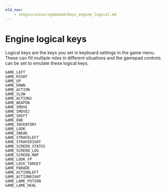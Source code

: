```yaml
---
old_nav:
    - zengin/union/zgamepad/keys_engine_logical.md
---
```

# Engine logical keys
Logical keys are the keys you set in keyboard settings in the game menu. These can fill multiple roles in different situations and the gamepad controls can be set to emulate these logical keys.
```
GAME_LEFT
GAME_RIGHT
GAME_UP
GAME_DOWN
GAME_ACTION
GAME_SLOW
GAME_ACTION2
GAME_WEAPON
GAME_SMOVE
GAME_SMOVE2
GAME_SHIFT
GAME_END
GAME_INVENTORY
GAME_LOOK
GAME_SNEAK
GAME_STRAFELEFT
GAME_STRAFERIGHT
GAME_SCREEN_STATUS
GAME_SCREEN_LOG
GAME_SCREEN_MAP
GAME_LOOK_FP
GAME_LOCK_TARGET
GAME_PARADE
GAME_ACTIONLEFT
GAME_ACTIONRIGHT
GAME_LAME_POTION
GAME_LAME_HEAL
```